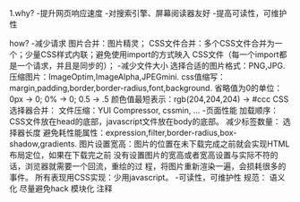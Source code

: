 1.why?
	-提升网页响应速度
	-对搜索引擎、屏幕阅读器友好
	-提高可读性，可维护性

how?
	-减少请求
		图片合并：图片精灵；
		CSS文件合并：多个CSS文件合并为一个；少量CSS样式内联；避免使用import的方式映入	CSS文件（每一个import都是一个请求，并且是同步的）；
	-减少文件大小
		选择合适的图片格式：PNG,JPG.
		压缩图片：ImageOptim,ImageAlpha,JPEGmini.
		css值缩写：margin,padding,border,border-radius,font,background.
		省略值为0的单位：0px -> 0; 0% -> 0; 0.5 -> .5
		颜色值最短表示：rgb(204,204,204) -> #ccc
		CSS选择器合并：
		文件压缩：YUI Compressor, cssmin, ...
	-页面性能
		加载顺序：CSS文件放在head的底部，javascript文件放在body的底部。
		减少标签数量：
		选择器长度
		避免耗性能属性：expression,filter,border-radius,box-shadow,gradients.
		图片设置宽高：图片的位置在未下载完成之前就会实现HTML布局定位，如果在下载完之前	没有设置图片的宽高或者宽高设置与实际不符的话，浏览器就需要一个回流，重绘的过	  程，将图片重新渲染一遍，会损耗很多的事件。
		所有表现用CSS实现：少用javascript。
	-可读性，可维护性
		规范：
		语义化
		尽量避免hack
		模块化
		注释 